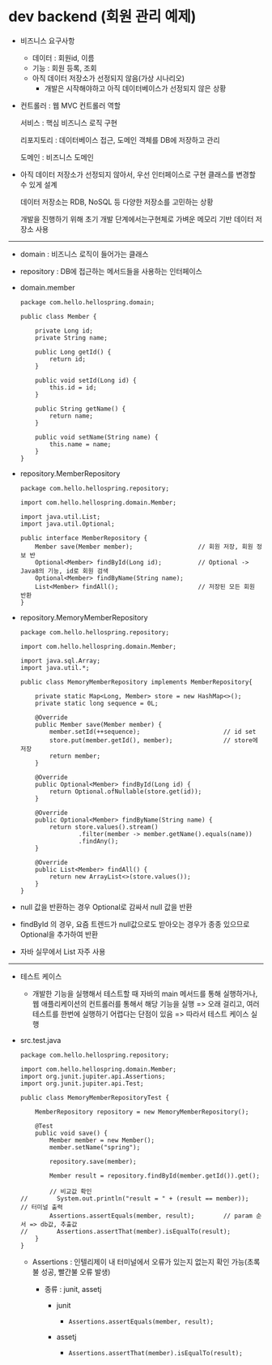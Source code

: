 # dev backend (회원 관리 예제)

- 비즈니스 요구사항
  - 데이터 : 회원id, 이름
  - 기능 : 회원 등록, 조회
  - 아직 데이터 저장소가 선정되지 않음(가상 시나리오)
    - 개발은 시작해야하고 아직 데이터베이스가 선정되지 않은 상황

- 컨트롤러 : 웹 MVC 컨트롤러 역할

  서비스 : 핵심 비즈니스 로직 구현

  리포지토리 : 데이터베이스 접근, 도메인 객체를 DB에 저장하고 관리

  도메인 : 비즈니스 도메인



- 아직 데이터 저장소가 선정되지 않아서, 우선 인터페이스로 구현 클래스를 변경할 수 있게 설계

  데이터 저장소는 RDB, NoSQL 등 다양한 저장소를 고민하는 상황

  개발을 진행하기 위해 초기 개발 단계에서는구현체로 가벼운 메모리 기반 데이터 저장소 사용

-------

- domain : 비즈니스 로직이 들어가는 클래스

- repository : DB에 접근하는 메서드들을 사용하는 인터페이스

- domain.member

  ```
  package com.hello.hellospring.domain;
  
  public class Member {
  
      private Long id;
      private String name;
  
      public Long getId() {
          return id;
      }
  
      public void setId(Long id) {
          this.id = id;
      }
  
      public String getName() {
          return name;
      }
  
      public void setName(String name) {
          this.name = name;
      }
  }
  ```

- repository.MemberRepository

  ```
  package com.hello.hellospring.repository;
  
  import com.hello.hellospring.domain.Member;
  
  import java.util.List;
  import java.util.Optional;
  
  public interface MemberRepository {
      Member save(Member member);                  // 회원 저장, 회원 정보 반
      Optional<Member> findById(Long id);          // Optional -> Java8의 기능, id로 회원 검색
      Optional<Member> findByName(String name);
      List<Member> findAll();                      // 저장된 모든 회원 반환
  }
  ```

- repository.MemoryMemberRepository

  ```
  package com.hello.hellospring.repository;
  
  import com.hello.hellospring.domain.Member;
  
  import java.sql.Array;
  import java.util.*;
  
  public class MemoryMemberRepository implements MemberRepository{
  
      private static Map<Long, Member> store = new HashMap<>();
      private static long sequence = 0L;
  
      @Override
      public Member save(Member member) {
          member.setId(++sequence);                       // id set
          store.put(member.getId(), member);              // store에 저장
          return member;
      }
  
      @Override
      public Optional<Member> findById(Long id) {
          return Optional.ofNullable(store.get(id));
      }
  
      @Override
      public Optional<Member> findByName(String name) {
          return store.values().stream()
                  .filter(member -> member.getName().equals(name))
                  .findAny();
      }
  
      @Override
      public List<Member> findAll() {
          return new ArrayList<>(store.values());
      }
  }
  
  ```

- null 값을 반환하는 경우 Optional로 감싸서 null 값을 반환
- findById 의 경우, 요즘 트렌드가 null값으로도 받아오는 경우가 종종 있으므로 Optional을 추가하여 반환
- 자바 실무에서 List 자주 사용

------

- 테스트 케이스

  - 개발한 기능을 실행해서 테스트할 때 자바의 main 메서드를 통해 실행하거나, 웹 애플리케이션의 컨트롤러를 통해서 해당 기능을 실행 => 오래 걸리고, 여러 테스트를 한번에 실행하기 어렵다는 단점이 있음 => 따라서 테스트 케이스 실행

- src.test.java

  ```
  package com.hello.hellospring.repository;
  
  import com.hello.hellospring.domain.Member;
  import org.junit.jupiter.api.Assertions;
  import org.junit.jupiter.api.Test;
  
  public class MemoryMemberRepositoryTest {
  
      MemberRepository repository = new MemoryMemberRepository();
  
      @Test
      public void save() {
          Member member = new Member();
          member.setName("spring");
  
          repository.save(member);
  
          Member result = repository.findById(member.getId()).get();
  
          // 비교값 확인
  //        System.out.println("result = " + (result == member));     // 터미널 출력
          Assertions.assertEquals(member, result);        // param 순서 => db값, 추출값
  //        Assertions.assertThat(member).isEqualTo(result);
      }
  }
  ```

  - Assertions : 인텔리제이 내 터미널에서 오류가 있는지 없는지 확인 가능(초록불 성공, 빨간불 오류 발생)

    - 종류 : junit, assetj

      - junit

        - ```
          Assertions.assertEquals(member, result);
          ```

      - assetj

        - ```
          Assertions.assertThat(member).isEqualTo(result);
          ```

